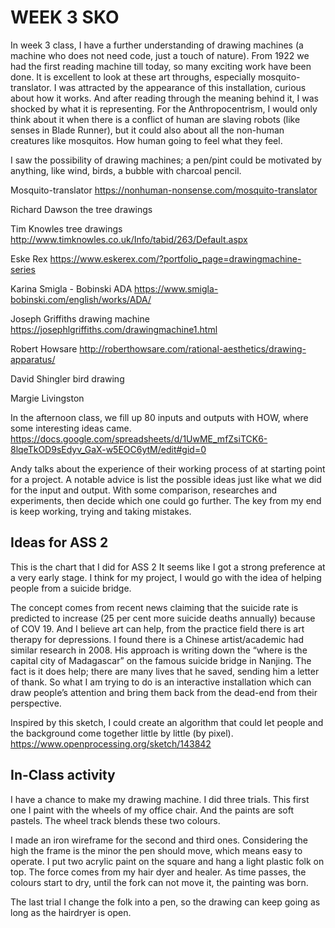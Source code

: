 # WEEK 3 SKO

In week 3 class, I have a further understanding of drawing machines (a machine who does not need code, just a touch of nature). From 1922 we had the first reading machine till today, so many exciting work have been done. It is excellent to look at these art throughs, especially mosquito-translator. I was attracted by the appearance of this installation, curious about how it works. And after reading through the meaning behind it, I was shocked by what it is representing. For the Anthropocentrism, I would only think about it when there is a conflict of human are slaving robots (like senses in Blade Runner), but it could also about all the non-human creatures like mosquitos. How human going to feel what they feel.

I saw the possibility of drawing machines; a pen/pint could be motivated by anything, like wind, birds, a bubble with charcoal pencil.



Mosquito-translator
https://nonhuman-nonsense.com/mosquito-translator

Richard Dawson the tree drawings 

Tim Knowles tree drawings
http://www.timknowles.co.uk/Info/tabid/263/Default.aspx

Eske Rex
https://www.eskerex.com/?portfolio_page=drawingmachine-series

Karina Smigla - Bobinski ADA
https://www.smigla-bobinski.com/english/works/ADA/

Joseph Griffiths drawing machine
https://josephlgriffiths.com/drawingmachine1.html

Robert Howsare
http://roberthowsare.com/rational-aesthetics/drawing-apparatus/

David Shingler bird drawing

Margie Livingston

In the afternoon class, we fill up 80 inputs and outputs with HOW, where some interesting ideas came.
https://docs.google.com/spreadsheets/d/1UwME_mfZsiTCK6-8lqeTkOD9sEdyv_GaX-w5EOC6ytM/edit#gid=0

Andy talks about the experience of  their working process of at starting point for a project. A notable advice is list the possible ideas just like what we did for the input and output. With some comparison, researches and  experiments, then decide which one could go further. The key from my end is keep working, trying and taking mistakes.


## Ideas for ASS 2
This is the chart that I did for ASS 2
It seems like I got a strong preference at a very early stage. I think for my project, I would go with the idea of helping people from a suicide bridge. 




The concept comes from recent news claiming that the suicide rate is predicted to increase (25 per cent more suicide deaths annually) because of COV 19. And I believe art can help, from the practice field there is art therapy for depressions. I found there is a Chinese artist/academic had similar research in 2008. His approach is writing down the “where is the capital city of Madagascar” on the famous suicide bridge in Nanjing. The fact is it does help; there are many lives that he saved, sending him a letter of thank. So what I am trying to do is an interactive installation which can draw people’s attention and bring them back from the dead-end from their perspective. 

Inspired by this sketch, I could create an algorithm that could let people and the background come together little by little (by pixel).
https://www.openprocessing.org/sketch/143842 



## In-Class activity

I have a chance to make my drawing machine.
I did three trials.
This first one I paint with the wheels of my office chair. And the paints are soft pastels. The wheel track blends these two colours.



I made an iron wireframe for the second and third ones. Considering the high the frame is the minor the pen should move, which means easy to operate. I put two acrylic paint on the square and hang a light plastic folk on top. The force comes from my hair dyer and healer. As time passes, the colours start to dry, until the fork can not move it, the painting was born.


The last trial I change the folk into a pen, so the drawing can keep going as long as the hairdryer is open.

